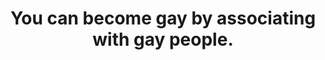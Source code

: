 ---
type: Myth
title: You can become gay by associating with gay people.
short: There’s no evidence for that. We don’t know what “makes” a person gay, just like we don’t know what makes someone straight. But, hanging out with people who are open about being LGBT+ could help someone who’s afraid to come out to do so, hence the misconception.
---